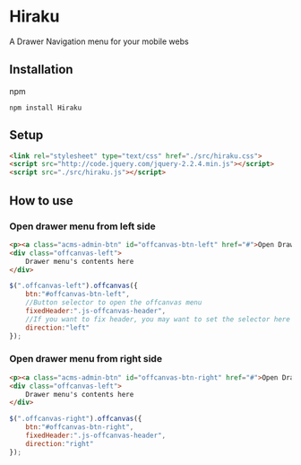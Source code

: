# Hiraku
A Drawer Navigation menu for your mobile webs

## Installation

npm

```
npm install Hiraku
```

## Setup

```html
<link rel="stylesheet" type="text/css" href="./src/hiraku.css">
<script src="http://code.jquery.com/jquery-2.2.4.min.js"></script>
<script src="./src/hiraku.js"></script>
```

## How to use

### Open drawer menu from left side

```html
<p><a class="acms-admin-btn" id="offcanvas-btn-left" href="#">Open Drawer menu from left side</a></p>
<div class="offcanvas-left">
    Drawer menu's contents here
</div>
```

```js
$(".offcanvas-left").offcanvas({
	btn:"#offcanvas-btn-left",
	//Button selector to open the offcanvas menu
	fixedHeader:".js-offcanvas-header",
	//If you want to fix header, you may want to set the selector here
	direction:"left"
});
```

### Open drawer menu from right side

```html
<p><a class="acms-admin-btn" id="offcanvas-btn-right" href="#">Open Drawer menu from right side</a></p>
<div class="offcanvas-left">
    Drawer menu's contents here
</div>
```

```js
$(".offcanvas-right").offcanvas({
	btn:"#offcanvas-btn-right",
	fixedHeader:".js-offcanvas-header",
	direction:"right"
});
```
